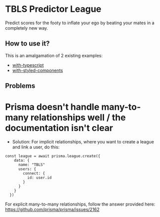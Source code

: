 # TBLS Predictor League

Predict scores for the footy to inflate your ego by beating your mates in a completely new way.

## How to use it?

This is an amalgamation of 2 existing examples:

- [with-typescript](https://github.com/vercel/next.js/tree/canary/examples/with-typescript)
- [with-styled-components](https://github.com/vercel/next.js/tree/canary/examples/with-styled-components)

## Problems

# Prisma doesn't handle many-to-many relationships well / the documentation isn't clear

- Solution: For implicit relationships, where you want to create a league and link a user, do this:

```
const league = await prisma.league.create({
    data: {
      name: "TBLS"
      users: {
        connect: {
          id: user.id
        }
      }
    }
  })
```

For explicit many-to-many relationships, follow the answer provided here: https://github.com/prisma/prisma/issues/2162
